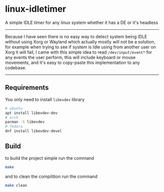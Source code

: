 # linux-idletimer
A simple IDLE timer for any linux system whether it has a DE or it's headless

----

Because I have seen there is no easy way to detect system being IDLE without using Xorg or Wayland which actually mostly will not be a solution, for example when trying to see if system is Idle using from another user on Xorg it will fail, I came with this simple idea to read `/dev/input/event*` for any events the user perform, this will include keyboard or mouse movements, and it's easy to copy-paste this implementation to any codebase.

----

## Requirements
You only need to install `libevdev` library
```bash
# ubuntu
apt install libevdev-dev
# arch
pacman -S libevdev
# fedora
dnf install libevdev-devel
```

## Build
to build the project simple run the command
```bash
make
```
and to clean the compilition run the command
```bash
make clean
```